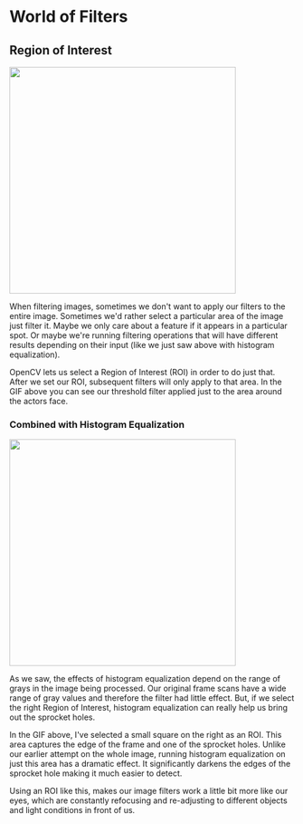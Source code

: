 # World of Filters

## Region of Interest

<img src="http://gregborenstein.com/assets/opencv/region_of_interest.gif" width="400px" />

When filtering images, sometimes we don't want to apply our filters to the entire image. Sometimes we'd rather select a particular area of the image just filter it. Maybe we only care about a feature if it appears in a particular spot. Or maybe we're running filtering operations that will have different results depending on their input (like we just saw above with histogram equalization).

OpenCV lets us select a Region of Interest (ROI) in order to do just that. After we set our ROI, subsequent filters will only apply to that area. In the GIF above you can see our threshold filter applied just to the area around the actors face.

### Combined with Histogram Equalization

<img src="http://gregborenstein.com/assets/opencv/roi_histogram.gif" width="400px" />

As we saw, the effects of histogram equalization depend on the range of grays in the image being processed. Our original frame scans have a wide range of gray values and therefore the filter had little effect. But, if we select the right Region of Interest, histogram equalization can really help us bring out the sprocket holes.

In the GIF above, I've selected a small square on the right as an ROI. This area captures the edge of the frame and one of the sprocket holes. Unlike our earlier attempt on the whole image, running histogram equalization on just this area has a dramatic effect. It significantly darkens the edges of the sprocket hole making it much easier to detect.

Using an ROI like this, makes our image filters work a little bit more like our eyes, which are constantly refocusing and re-adjusting to different objects and light conditions in front of us.